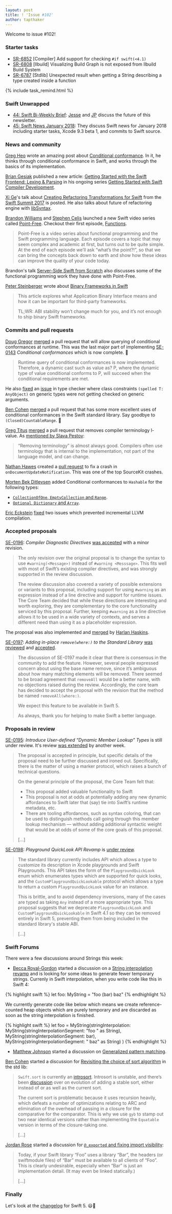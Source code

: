 ```yaml
---
layout: post
title: ! 'Issue #102'
author: tapthaker
---
```


Welcome to issue #102!

<!--excerpt-->

### Starter tasks

- [SR-6852](https://bugs.swift.org/browse/SR-6852) [Compiler] Add support for checking `#if swift(<4.1)`
- [SR-6808](https://bugs.swift.org/browse/SR-6808) [llbuild] Visualizing Build Graph is not exposed from llbuild Build System
- [SR-6787](https://bugs.swift.org/browse/SR-6787) [Stdlib] Unexpected result when getting a String describing a type created inside a function

{% include task_remind.html %}

### Swift Unwrapped

- [44: Swift Bi-Weekly Brief](https://spec.fm/podcasts/swift-unwrapped/108765): [Jesse](https://twitter.com/jesse_squires) and [JP](https://twitter.com/simjp) discuss the future of this newsletter.
- [45: Swift News January 2018](https://spec.fm/podcasts/swift-unwrapped/108885): They discuss Swift news for January 2018 including starter tasks, Xcode 9.3 beta 1, and commits to Swift source.

### News and community

[Greg Heo](https://twitter.com/gregheo) wrote an amazing post about [Conditional conformance](https://swiftunboxed.com/lang/conditional-conformance/). In it, he thinks through conditional conformance in Swift, and works through the basics of its implementation.

[Brian Gesiak](https://twitter.com/modocache) published a new article: [Getting Started with the Swift Frontend: Lexing & Parsing](https://modocache.io/the-swift-frontend-lexing-and-parsing) in his ongoing series [Getting Started with Swift Compiler Development](http://modocache.io/getting-started-with-swift-development).

[Xi Ge](https://github.com/nkcsgexi)'s talk about [Creating Refactoring Transformations for Swift](https://www.skilled.io/u/swiftsummit/creating-refactoring-transformations-for-swift) from the [Swift Summit 2017](https://www.swiftsummit.com/) is posted. He also talks about future of refactoring engine with [libSyntax](https://github.com/apple/swift/blob/master/lib/Syntax/README.md).

[Brandon Williams](http://www.fewbutripe.com/about/) and [Stephen Celis](http://www.stephencelis.com/) launched a new Swift video series called [Point-Free](https://www.pointfree.co/). Checkout their first episode, [Functions](https://www.pointfree.co/episodes/ep1-functions).
> Point-Free is a video series about functional programming and the Swift programming language. Each episode covers a topic that may seem complex and academic at first, but turns out to be quite simple. At the end of each episode we’ll ask “what’s the point?!”, so that we can bring the concepts back down to earth and show how these ideas can improve the quality of your code today.

Brandon's talk [Server-Side Swift from Scratch](https://www.skilled.io/u/swiftsummit/server-side-swift-from-scratch) also discusses some of the functional programming work they have done with Point-Free.

[Peter Steinberger](https://twitter.com/steipete) wrote about [Binary Frameworks in Swift](https://pspdfkit.com/blog/2018/binary-frameworks-swift/)
> This article explores what Application Binary Interface means and how it can be important for third-party frameworks.
>
> TL;WR: ABI stability won’t change much for you, and it’s not enough to ship binary Swift frameworks.

### Commits and pull requests

[Doug Gregor](https://github.com/DougGregor) [merged](https://github.com/apple/swift/pull/14368) a pull request that will allow querying of conditional conformances at runtime. This was the last major part of implementing [SE-0143](https://github.com/apple/swift-evolution/blob/master/proposals/0143-conditional-conformances.md) *Conditional conformances* which is now complete. 🎉

> Runtime query of conditional conformances is now implemented. Therefore, a dynamic cast such as value as? P, where the dynamic type of value conditional conforms to P, will succeed when the conditional requirements are met.

He also [fixed](https://github.com/apple/swift/pull/14174) an [issue](https://bugs.swift.org/browse/SR-6841) in type checker where class constraints `(spelled T: AnyObject)` on generic types were not getting checked on generic arguments.

[Ben Cohen](https://github.com/airspeedswift) [merged](https://github.com/apple/swift/pull/13342) a pull request that has some more excellent uses of conditional conformances in the Swift standard library. Say goodbye to `(Closed)CountableRange`. 👋

[Greg Titus](https://github.com/gregomni) [merged](https://github.com/apple/swift/pull/14227) a pull request that removes compiler terminology l-value. As [mentioned by Slava Pestov](https://twitter.com/slava_pestov/status/957720067822706688):

> “Removing terminology” is almost always good. Compilers often use terminology that is internal to the implementation, not part of the language model, and can change.

[Nathan Hawes](https://github.com/nathawes) created a [pull request](https://github.com/apple/swift/pull/14353) to fix a crash in `onDocumentUpdateNotification`. This was one of the top SourceKit crashes.

[Morten Bek Ditlevsen](https://github.com/mortenbekditlevsen) added Conditional conformances to `Hashable` for the following types:
- [`CollectionOfOne`, `EmptyCollection` and `Range`](https://github.com/apple/swift/commit/618df4aeac766fcb8069e90a44b867969a1bc47d).
- [`Optional`, `Dictionary` and `Array`](https://github.com/apple/swift/pull/14247).

[Eric Eckstein](https://github.com/eeckstein) [fixed](https://github.com/apple/swift/pull/14338) two issues which prevented incremental LLVM compilation.

### Accepted proposals

[SE-0196](https://github.com/apple/swift-evolution/blob/master/proposals/0196-diagnostic-directives.md): *Compiler Diagnostic Directives* [was accepted](https://forums.swift.org/t/se-0196-compiler-diagnostic-directives/8734/47) with a minor revision.

> The only revision over the original proposal is to change the syntax to use `#warning(<Message>)` instead of `#warning <Messsage>`. This fits well with most of Swift’s existing compiler directives, and was strongly supported in the review discussion.
>
> The review discussion also covered a variety of possible extensions or variants to this proposal, including support for using `#warning` as an expression instead of a line directive and support for runtime issues. The Core Team decided that while these directions are interesting and worth exploring, they are complementary to the core functionality serviced by this proposal. Further, keeping `#warning` as a line directive allows it to be used in a wide variety of contexts, and serves a different need than using it as a placeholder expression.

The proposal was also implemented and [merged](https://github.com/apple/swift/pull/14048) by [Harlan Haskins](https://github.com/harlanhaskins).

[SE-0197](https://forums.swift.org/t/se-0197-add-in-place-remove-where/8872): *Adding in-place `remove(where:)` to the Standard Library* [was reviewed](https://forums.swift.org/t/se-0197-add-in-place-remove-where/8872) and [accepted](https://forums.swift.org/t/accepted-with-revision-se-0197-add-in-place-remove-where/9459).

> The discussion of SE-0197 made it clear that there is consensus in the community to add the feature. However, several people expressed concern about using the base name remove, since it’s ambiguous about how many matching elements will be removed. There seemed to be broad agreement that `removeAll` would be a better name, with no objections raised during the review. Accordingly, the core team has decided to accept the proposal with the revision that the method be named `removeAll(where:)`.
>
> We expect this feature to be available in Swift 5.
>
> As always, thank you for helping to make Swift a better language.

### Proposals in review

[SE-0195](https://github.com/apple/swift-evolution/blob/master/proposals/0195-dynamic-member-lookup.md): *Introduce User-defined “Dynamic Member Lookup” Types* is still under review. It's review [was extended](https://forums.swift.org/t/se-0195-introduce-user-defined-dynamic-member-lookup-types/8658/126) by another week.

> The proposal is accepted in principle, but specific details of the proposal need to be further discussed and ironed out. Specifically, there is the matter of using a marker protocol, which raises a bunch of technical questions.
>
> On the general principle of the proposal, the Core Team felt that:
>
> - This proposal added valuable functionality to Swift
> - This proposal is not at odds at potentially adding any new dynamic affordances to Swift later that (say) tie into Swift’s runtime metadata, etc.
> - There are tooling affordances, such as syntax coloring, that can be used to distinguish methods call going through this member lookup mechanism — without adding additional syntactic weight that would be at odds of some of the core goals of this proposal.
>
> [...]

[SE-0198](https://github.com/apple/swift-evolution/blob/master/proposals/0198-playground-quicklook-api-revamp.md): *Playground QuickLook API Revamp* is [under review](https://forums.swift.org/t/se-0198-playground-quicklook-api-revamp/9448).

> The standard library currently includes API which allows a type to customize its
description in Xcode playgrounds and Swift Playgrounds. This API takes the
form of the `PlaygroundQuickLook` enum which enumerates types which are
supported for quick looks, and the `CustomPlaygroundQuickLookable` protocol
which allows a type to return a custom `PlaygroundQuickLook` value for an
instance.
>
> This is brittle, and to avoid dependency inversions, many of the cases are typed
as taking `Any` instead of a more appropriate type. This proposal suggests that
we deprecate `PlaygroundQuickLook` and `CustomPlaygroundQuickLookable` in Swift
4.1 so they can be removed entirely in Swift 5, preventing them from being
included in the standard library's stable ABI.
>
> [...]

### Swift Forums

There were a few discussions around Strings this week:

- [Becca Royal-Gordon](https://github.com/beccadax) started a discussion on a [String interpolation revamp](https://forums.swift.org/t/string-interpolation-revamp/9302) and is looking for some ideas to generate fewer temporary strings. Currenly in Swift interpolation, when you write code like this in Swift 4:

{% highlight swift %}
let foo: MyString = "foo \(bar) baz"
{% endhighlight %}

We currently generate code like below which means we create reference-counted heap objects which are purely temporary and are discarded as soon as the string interpolation is finished.

{% highlight swift %}
let foo = MyString(stringInterpolation:
	MyString(stringInterpolationSegment: "foo " as String),
	MyString(stringInterpolationSegment: bar),
	MyString(stringInterpolationSegment: " baz" as String)
)
{% endhighlight %}

- [Matthew Johnson](https://github.com/anandabits) started a discussion on [Generalized pattern matching](https://forums.swift.org/t/generalized-pattern-matching/9191).

[Ben Cohen](https://github.com/airspeedswift) started a discussion for [Revisiting the choice of sort algorithm](https://forums.swift.org/t/revisiting-the-choice-of-sort-algorithm/8958) in the std lib:

> `Swift.sort` is currently an [introsort](https://en.wikipedia.org/wiki/Introsort). Introsort is unstable, and there’s been [discussion](https://forums.swift.org/t/add-stable-sort-algorithm/778) over on evolution of adding a stable sort, either instead of or as well as the current sort.
>
> The current sort is problematic because it uses recursion heavily, which defeats a number of optimizations relating to ARC and elimination of the overhead of passing in a closure for the comparative for the comparator. This is why we use `gyb` to stamp out two near identical versions rather than implementing the `Equatable` version in terms of the closure-taking one.
>
> [...]

[Jordan Rose](https://github.com/jrose-apple) started a discussion for [`@_exported` and fixing import visibility](https://forums.swift.org/t/exported-and-fixing-import-visibility/9415):

> Today, if your Swift library “Foo” uses a library “Bar”, the headers (or swiftmodule files) of “Bar” must be available to all clients of “Foo”. This is clearly undesirable, especially when “Bar” is just an implementation detail. (It may even be linked statically.)
>
> [...]

### Finally

Let's look at the [changelog](https://twitter.com/jckarter/status/959091909129113602) for Swift 5. 😃🤣
